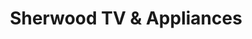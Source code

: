 ---
title: "Sherwood TV & Appliances"
url: /baton-rouge/sherwood-tv-and-appliances/
shop: appliance
---